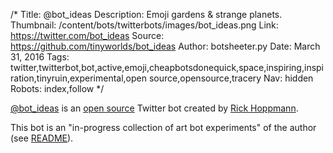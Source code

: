 /*
Title: @bot_ideas
Description: Emoji gardens & strange planets.
Thumbnail: /content/bots/twitterbots/images/bot_ideas.png
Link: https://twitter.com/bot_ideas
Source: https://github.com/tinyworlds/bot_ideas
Author: botsheeter.py
Date: March 31, 2016
Tags: twitter,twitterbot,bot,active,emoji,cheapbotsdonequick,space,inspiring,inspiration,tinyruin,experimental,open source,opensource,tracery
Nav: hidden
Robots: index,follow
*/

[@bot_ideas](https://twitter.com/bot_ideas) is an [open source](https://github.com/tinyworlds/bot_ideas) Twitter bot created by [Rick Hoppmann](https://twitter.com/tinyruin).


This bot is an "in-progress collection of art bot experiments" of the author (see [README](https://github.com/tinyworlds/bot_ideas/blob/master/README.md)).

